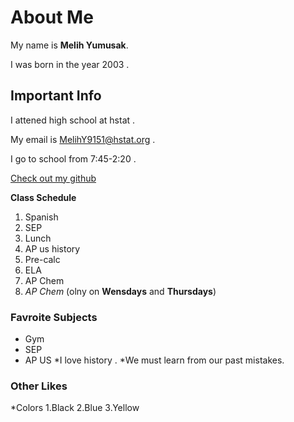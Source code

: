 # About  Me

My name is **Melih Yumusak**.

I was born in the year 2003 . 

## Important Info   

I attened high school at hstat . 

My email is MelihY9151@hstat.org . 

I go to school from 7:45-2:20 . 

[Check out my github](https://melihy9151.github.io/)

**Class Schedule** 

1. Spanish
2. SEP
3. Lunch 
4. AP us history 
5. Pre-calc 
6. ELA
7. AP Chem 
8. _AP Chem_ (olny on **Wensdays** and **Thursdays**)

### Favroite Subjects
 * Gym
 * SEP
 * AP US
   *I love history . 
   *We must learn from our past mistakes. 

### Other Likes 
*Colors 
    1.Black
    2.Blue
    3.Yellow 

